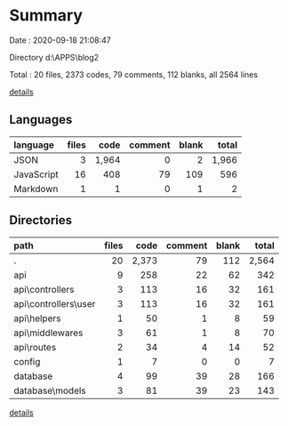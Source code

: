 # Summary

Date : 2020-09-18 21:08:47

Directory d:\APPS\blog2

Total : 20 files,  2373 codes, 79 comments, 112 blanks, all 2564 lines

[details](details.md)

## Languages
| language | files | code | comment | blank | total |
| :--- | ---: | ---: | ---: | ---: | ---: |
| JSON | 3 | 1,964 | 0 | 2 | 1,966 |
| JavaScript | 16 | 408 | 79 | 109 | 596 |
| Markdown | 1 | 1 | 0 | 1 | 2 |

## Directories
| path | files | code | comment | blank | total |
| :--- | ---: | ---: | ---: | ---: | ---: |
| . | 20 | 2,373 | 79 | 112 | 2,564 |
| api | 9 | 258 | 22 | 62 | 342 |
| api\controllers | 3 | 113 | 16 | 32 | 161 |
| api\controllers\user | 3 | 113 | 16 | 32 | 161 |
| api\helpers | 1 | 50 | 1 | 8 | 59 |
| api\middlewares | 3 | 61 | 1 | 8 | 70 |
| api\routes | 2 | 34 | 4 | 14 | 52 |
| config | 1 | 7 | 0 | 0 | 7 |
| database | 4 | 99 | 39 | 28 | 166 |
| database\models | 3 | 81 | 39 | 23 | 143 |

[details](details.md)